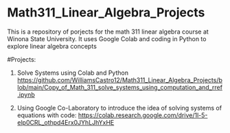 # Math311_Linear_Algebra_Projects

This is a repository of porjects for the math 311 linear algebra course at Winona State University. It uses Google Colab and coding in Python to explore linear algebra concepts

#Projects:

1. Solve Systems using Colab and Python
https://github.com/WilliamsCastro12/Math311_Linear_Algebra_Projects/blob/main/Copy_of_Math_311_solve_systems_using_computation_and_rref.ipynb

2. Using Google Co-Laboratory to introduce the idea of solving systems of equations with code:
https://colab.research.google.com/drive/1l-5-elp0CRL_othpd4Erx0JYhLJhYxHE

